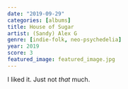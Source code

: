```yaml
---
date: "2019-09-29"
categories: [albums]
title: House of Sugar
artist: (Sandy) Alex G
genre: [indie-folk, neo-psychedelia]
year: 2019
score: 3
featured_image: featured_image.jpg
---
```


I liked it. Just not _that_ much.
